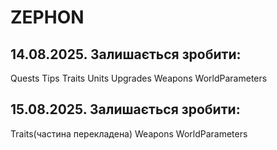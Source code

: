 # ZEPHON

## 14.08.2025. Залишається зробити:

Quests
Tips
Traits
Units
Upgrades
Weapons
WorldParameters

## 15.08.2025. Залишається зробити:

Traits(частина перекладена)
Weapons
WorldParameters
